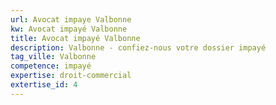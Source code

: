 ```yaml
---
url: Avocat impaye Valbonne
kw: Avocat impayé Valbonne
title: Avocat impayé Valbonne
description: Valbonne - confiez-nous votre dossier impayé
tag_ville: Valbonne
competence: impayé
expertise: droit-commercial
extertise_id: 4
---
```

